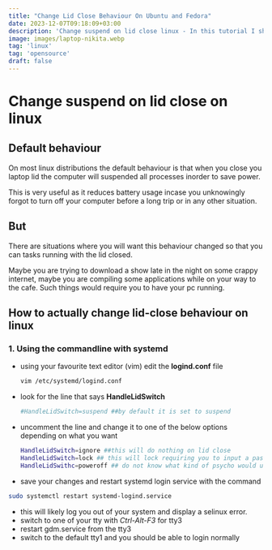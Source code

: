 ```yaml
---
title: "Change Lid Close Behaviour On Ubuntu and Fedora"
date: 2023-12-07T09:18:09+03:00
description: 'Change suspend on lid close linux - In this tutorial I show you how to disable or enable suspend on lid close on linux'
image: images/laptop-nikita.webp
tag: 'linux'
tag: 'opensource'
draft: false
---
```


# Change suspend on lid close on linux

## Default behaviour
On most linux distributions the default behaviour is that when you close you laptop
lid the computer will suspended all processes inorder to save power. 

This is very useful as it reduces battery usage incase you unknowingly forgot to
turn off your computer before a long trip or in any other situation.

## But
There are situations where you will want this behaviour changed so that you can
tasks running with the lid closed.

Maybe you are trying to download a show late in the night on some crappy internet,
maybe you are compiling some applications while on your way to the cafe. Such things
would require you to have your pc running.

## How to actually change lid-close behaviour on linux
### 1. Using the commandline with systemd
  - using your favourite text editor (vim) edit the **logind.conf** file
    ```bash
    vim /etc/systemd/logind.conf 
    ```
- look for the line that says **HandleLidSwitch**
    ```bash
    #HandleLidSwitch=suspend ##by default it is set to suspend
    ```
- uncomment the line and change it to one of the below options depending on what you want
    ```bash
    HandleLidSwitch=ignore ##this will do nothing on lid close
    HandleLidSwitch=lock ## this will lock requiring you to input a password when you open the lid
    HandleLidSwithc=poweroff ## do not know what kind of psycho would use this
    ```
- save your changes and restart systemd login service with the command
```bash 
sudo systemctl restart systemd-logind.service
```
- this will likely log you out of your system and display a selinux error.
- switch to one of your tty with *Ctrl-Alt-F3* for tty3
- restart gdm.service from the tty3
- switch to the default tty1 and you should be able to login normally

